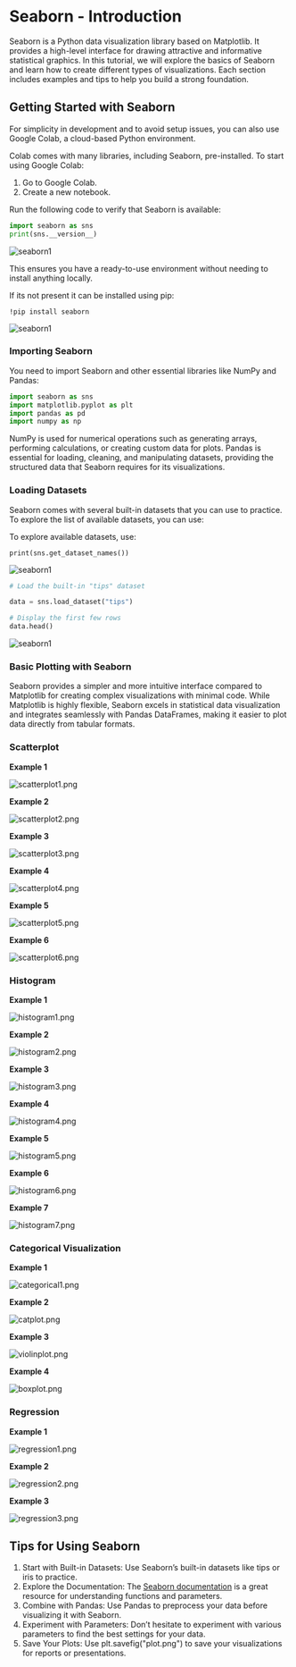 # Seaborn - Introduction

Seaborn is a Python data visualization library based on Matplotlib. It provides a high-level interface for drawing attractive and informative statistical graphics. In this tutorial, we will explore the basics of Seaborn and learn how to create different types of visualizations. Each section includes examples and tips to help you build a strong foundation.

## **Getting Started with Seaborn**

For simplicity in development and to avoid setup issues, you can also use Google Colab, a cloud-based Python environment.

Colab comes with many libraries, including Seaborn, pre-installed. To start using Google Colab:

1. Go to Google Colab.
2. Create a new notebook.

Run the following code to verify that Seaborn is available:

```python
import seaborn as sns
print(sns.__version__)
```

![seaborn1](../../../../images/data_visualization/seaborn/seaborn1.png)

This ensures you have a ready-to-use environment without needing to install anything locally.

If its not present it can be installed using pip:

```shell
!pip install seaborn
```

![seaborn1](../../../../images/data_visualization/seaborn/seaborn2.png)

### **Importing Seaborn**

You need to import Seaborn and other essential libraries like NumPy and Pandas:

```python
import seaborn as sns
import matplotlib.pyplot as plt
import pandas as pd
import numpy as np
```

NumPy is used for numerical operations such as generating arrays, performing calculations, or creating custom data for plots. Pandas is essential for loading, cleaning, and manipulating datasets, providing the structured data that Seaborn requires for its visualizations.

### **Loading Datasets**

Seaborn comes with several built-in datasets that you can use to practice. To explore the list of available datasets, you can use:

To explore available datasets, use:

`print(sns.get_dataset_names())`

![seaborn1](../../../../images/data_visualization/seaborn/seaborn3.png)

```python
# Load the built-in "tips" dataset

data = sns.load_dataset("tips")

# Display the first few rows
data.head()
```

![seaborn1](../../../../images/data_visualization/seaborn/seaborn4.png)

### **Basic Plotting with Seaborn**

Seaborn provides a simpler and more intuitive interface compared to Matplotlib for creating complex visualizations with minimal code. While Matplotlib is highly flexible, Seaborn excels in statistical data visualization and integrates seamlessly with Pandas DataFrames, making it easier to plot data directly from tabular formats.

### **Scatterplot**

**Example 1**

![scatterplot1.png](../../../../images/data_visualization/seaborn/scatterplot/scatterplot1.png)

**Example 2**

![scatterplot2.png](../../../../images/data_visualization/seaborn/scatterplot/scatterplot2.png)

**Example 3**

![scatterplot3.png](../../../../images/data_visualization/seaborn/scatterplot/scatterplot3.png)

**Example 4**

![scatterplot4.png](../../../../images/data_visualization/seaborn/scatterplot/scatterplot4.png)

**Example 5**

![scatterplot5.png](../../../../images/data_visualization/seaborn/scatterplot/scatterplot5.png)

**Example 6**

![scatterplot6.png](../../../../images/data_visualization/seaborn/scatterplot/scatterplot6.png)

### **Histogram**

**Example 1**

![histogram1.png](../../../../images/data_visualization/seaborn/histogram/histogram1.png)

**Example 2**

![histogram2.png](../../../../images/data_visualization/seaborn/histogram/histogram2.png)

**Example 3**

![histogram3.png](../../../../images/data_visualization/seaborn/histogram/histogram3.png)

**Example 4**

![histogram4.png](../../../../images/data_visualization/seaborn/histogram/histogram4.png)

**Example 5**

![histogram5.png](../../../../images/data_visualization/seaborn/histogram/histogram5.png)

**Example 6**

![histogram6.png](../../../../images/data_visualization/seaborn/histogram/histogram6.png)

**Example 7**

![histogram7.png](../../../../images/data_visualization/seaborn/histogram/histogram7.png)

### **Categorical Visualization**

**Example 1**

![categorical1.png](../../../../images/data_visualization/seaborn/categorical/categorical1.png)

**Example 2**

![catplot.png](../../../../images/data_visualization/seaborn/categorical/catplot.png)

**Example 3**

![violinplot.png](../../../../images/data_visualization/seaborn/categorical/violinplot.png)

**Example 4**

![boxplot.png](../../../../images/data_visualization/seaborn/categorical/boxplot.png)

### **Regression**

**Example 1**

![regression1.png](../../../../images/data_visualization/seaborn/regression/regression1.png)

**Example 2**

![regression2.png](../../../../images/data_visualization/seaborn/regression/regression2.png)

**Example 3**

![regression3.png](../../../../images/data_visualization/seaborn/regression/regression3.png)

## **Tips for Using Seaborn**

1. Start with Built-in Datasets: Use Seaborn’s built-in datasets like tips or iris to practice.
2. Explore the Documentation: The [Seaborn documentation](https://seaborn.pydata.org/) is a great resource for understanding functions and parameters.
3. Combine with Pandas: Use Pandas to preprocess your data before visualizing it with Seaborn.
4. Experiment with Parameters: Don’t hesitate to experiment with various parameters to find the best settings for your data.
5. Save Your Plots: Use plt.savefig("plot.png") to save your visualizations for reports or presentations.